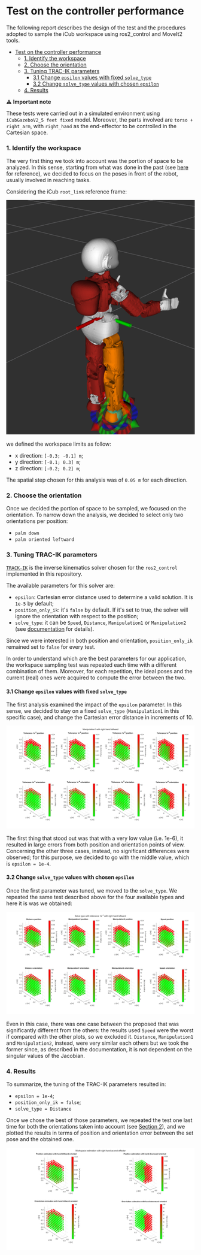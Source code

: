 # Test on the controller performance

The following report describes the design of the test and the procedures adopted to sample the iCub workspace using ros2_control and MoveIt2 tools.
- [Test on the controller performance](#test-on-the-controller-performance)
    - [1. Identify the workspace](#1-identify-the-workspace)
    - [2. Choose the orientation](#2-choose-the-orientation)
    - [3. Tuning TRAC-IK parameters](#3-tuning-trac-ik-parameters)
      - [3.1 Change `epsilon` values with fixed `solve_type`](#31-change-epsilon-values-with-fixed-solve_type)
      - [3.2 Change `solve_type` values with chosen `epsilon`](#32-change-solve_type-values-with-chosen-epsilon)
    - [4. Results](#4-results)
 
⚠ **Important note**

These tests were carried out in a simulated environment using `iCubGazeboV2_5 feet fixed` model. Moreover, the parts involved are `torso + right_arm`, with `right_hand` as the end-effector to be controlled in the Cartesian space.
 
### 1. Identify the workspace
The very first thing we took into account was the portion of space to be analyzed. In this sense, starting from what was done in the past (see [here](https://github.com/robotology/icub-workspace-estimation) for reference), we decided to focus on the poses in front of the robot, usually involved in reaching tasks.
 
Considering the iCub `root_link` reference frame:

![icub_root_link](../assets/icub_root_link.png)

we defined the workspace limits as follow:

- x direction: `[-0.3; -0.1] m`;
- y direction: `[-0.1; 0.3] m`;
- z direction: `[-0.2; 0.2] m`;

The spatial step chosen for this analysis was of `0.05 m` for each direction.

### 2. Choose the orientation
Once we decided the portion of space to be sampled, we focused on the orientation. To narrow down the analysis, we decided to select only two orientations per position:

- `palm down`
- `palm oriented leftward`

### 3. Tuning TRAC-IK parameters
[`TRACK-IK`](http://docs.ros.org/en/kinetic/api/moveit_tutorials/html/doc/trac_ik/trac_ik_tutorial.html) is the inverse kinematics solver chosen for the `ros2_control` implemented in this repository. 

The available parameters for this solver are:

- `epsilon`: Cartesian error distance used to determine a valid solution. It is `1e-5` by default;
- `position_only_ik`: it's `false` by default. If it's set to true, the solver will ignore the orientation with respect to the position;
- `solve_type`: it can be `Speed`, `Distance`, `Manipulation1` or `Manipulation2` (see [documentation](https://bitbucket.org/traclabs/trac_ik/src/rolling-devel/trac_ik_lib/) for details).

Since we were interested in both position and orientation, `position_only_ik` remained set to `false` for every test.

In order to understand which are the best parameters for our application, the workspace sampling test was repeated each time with a different combination of them. Moreover, for each repetition, the ideal poses and the current (real) ones were acquired to compute the error between the two.

#### 3.1 Change `epsilon` values with fixed `solve_type`
The first analysis examined the impact of the `epsilon` parameter. In this sense, we decided to stay on a fixed `solve_type` (`Manipulation1` in this specific case), and change the Cartesian error distance in increments of 10.

![manip1_tollerance](../assets/manipulation1_tollerance.png)

The first thing that stood out was that with a very low value (i.e. 1e-6), it resulted in large errors from both position and orientation points of view. Concerning the other three cases, instead, no significant differences were observed; for this purpose, we decided to go with the middle value, which is `epsilon = 1e-4`.

#### 3.2 Change `solve_type` values with chosen `epsilon`
Once the first parameter was tuned, we moved to the `solve_type`. We repeated the same test described above for the four available types and here it is was we obtained:

![solve-type-differences](../assets/solve_type.png)

Even in this case, there was one case between the proposed that was significantly different from the others: the results used `Speed` were the worst if compared with the other plots, so we excluded it. `Distance`, `Manipulation1` and `Manipulation2`, instead, were very similar each others but we took the former since, as described in the documentation, it is not dependent on the singular values of the Jacobian.

### 4. Results
To summarize, the tuning of the TRAC-IK parameters resulted in:

- `epsilon = 1e-4`;
- `position_only_ik = false`;
- `solve_type = Distance`

Once we chose the best of those parameters, we repeated the test one last time for both the orientations taken into account (see [Section 2](#2-choose-the-orientation)), and we plotted the results in terms of position and orientation error between the set pose and the obtained one.

![final_plots](../assets/workspace_estimation.png)